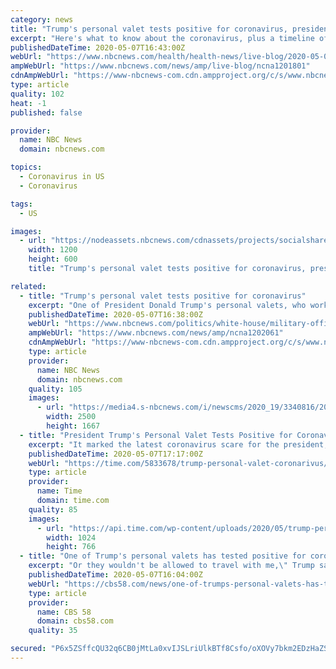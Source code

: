 ```yaml
---
category: news
title: "Trump's personal valet tests positive for coronavirus, president ‘not happy’"
excerpt: "Here's what to know about the coronavirus, plus a timeline of the most critical moments: Download the NBC News app for latest updates on the coronavirus outbreak. Peter Alexander and Shannon Pettypiece One of President Donald Trump’s personal valets at the White House has tested positive for the coronavirus and the president was “not happy” when he found out on Wednesday,"
publishedDateTime: 2020-05-07T16:43:00Z
webUrl: "https://www.nbcnews.com/health/health-news/live-blog/2020-05-07-coronavirus-news-n1201801/ncrd1202136"
ampWebUrl: "https://www.nbcnews.com/news/amp/live-blog/ncna1201801"
cdnAmpWebUrl: "https://www-nbcnews-com.cdn.ampproject.org/c/s/www.nbcnews.com/news/amp/live-blog/ncna1201801"
type: article
quality: 102
heat: -1
published: false

provider:
  name: NBC News
  domain: nbcnews.com

topics:
  - Coronavirus in US
  - Coronavirus

tags:
  - US

images:
  - url: "https://nodeassets.nbcnews.com/cdnassets/projects/socialshareimages-bento/og-nbcnews1200x630.png"
    width: 1200
    height: 600
    title: "Trump's personal valet tests positive for coronavirus, president ‘not happy’"

related:
  - title: "Trump's personal valet tests positive for coronavirus"
    excerpt: "One of President Donald Trump's personal valets, who works in the West Wing serving the president his meals, among other duties, has tested positive for the coronavirus, the closest the virus is known to have come to the president,"
    publishedDateTime: 2020-05-07T16:38:00Z
    webUrl: "https://www.nbcnews.com/politics/white-house/military-official-working-white-house-tests-positive-coronavirus-n1202061"
    ampWebUrl: "https://www.nbcnews.com/news/amp/ncna1202061"
    cdnAmpWebUrl: "https://www-nbcnews-com.cdn.ampproject.org/c/s/www.nbcnews.com/news/amp/ncna1202061"
    type: article
    provider:
      name: NBC News
      domain: nbcnews.com
    quality: 105
    images:
      - url: "https://media4.s-nbcnews.com/i/newscms/2020_19/3340816/200507-donald-trump-south-lawn-ew-1228p_1503b9f96c60aae03973329b6c28620f.jpg"
        width: 2500
        height: 1667
  - title: "President Trump's Personal Valet Tests Positive for Coronavirus"
    excerpt: "It marked the latest coronavirus scare for the president, and the first known instance where a person who has come in close proximity to the president has tested positive since several people present at his private Florida club were diagnosed with COVID-19 in early March."
    publishedDateTime: 2020-05-07T17:17:00Z
    webUrl: "https://time.com/5833678/trump-personal-valet-coronarivus/"
    type: article
    provider:
      name: Time
      domain: time.com
    quality: 85
    images:
      - url: "https://api.time.com/wp-content/uploads/2020/05/trump-personal-valet-positive-covid19.jpg"
        width: 1024
        height: 766
  - title: "One of Trump's personal valets has tested positive for coronavirus"
    excerpt: "Or they wouldn't be allowed to travel with me,\" Trump said. \"It's not my choice; it's a very strong group of people that want to make sure they are tested, including Secret Service.\" Still, a negative test and lack of symptoms isn't a sure sign that someone can't spread the virus. Doctors say the incubation period for the coronavirus varies."
    publishedDateTime: 2020-05-07T16:04:00Z
    webUrl: "https://cbs58.com/news/one-of-trumps-personal-valets-has-tested-positive-for-coronavirus"
    type: article
    provider:
      name: CBS 58
      domain: cbs58.com
    quality: 35

secured: "P6x5ZSffcQU32q6CB0jMtLa0xvIJSLriUlkBTf8Csfo/oXOVy7bkm2EDzHaZSZ/q9X5no2Q4r3FZwR8JaVt1MIueazm8FqzZ7OWqj6owy/p3Uu+qWbJubNy/RZdGyig4n1zx5aCZgp3b5OFHNUKM/rqg8pjxL/1BnnU+RPA1WigW8gHzJC9Fs1xvNz6tJCBY0WOTfsBZdct2DuKTfdTxLkOKRZvhLZY5cW254ZLfyzu7c5Z0Uq3gAZ9hbay0m9FDprZ2pfmFkXWRfC9ZWY8TJMJ43NRLoIrXSDjFnwvYS4vVfjKdiYkVhG1m7AgNmtustyQTjih5J9AaxttZ86k9CJRCThpezrqGAUDcJFfyknJmC9rGsxGR1DRqYQ/UKscT8HF4OE/lqILiTJY55PybtUzecNn3F9CTXJsD8AZrn6p0ycn38b/vwKhIxaDtUj77W+h36N9TVfdsP2jcZ6aOkq6FRc8UDomnnXyKQTZO0jM=;q2V0XWREaRQF9aliCRZCFQ=="
---
```


